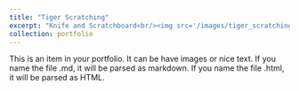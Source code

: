 ```yaml
---
title: "Tiger Scratching"
excerpt: "Knife and Scratchboard<br/><img src='/images/tiger_scratching.jpg'>"
collection: portfolio
---
```


This is an item in your portfolio. It can be have images or nice text. If you name the file .md, it will be parsed as markdown. If you name the file .html, it will be parsed as HTML. 
